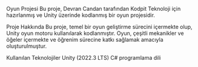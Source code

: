  Oyun Projesi
Bu proje, Devran Candan tarafından Kodpit Teknoloji için hazırlanmış ve Unity üzerinde kodlanmış bir oyun projesidir.

 Proje Hakkında
Bu proje, temel bir oyun geliştirme sürecini içermekte olup, Unity oyun motoru kullanılarak kodlanmıştır. Oyun, çeşitli mekanikler ve öğeler içermekte ve öğrenim sürecine katkı sağlamak amacıyla oluşturulmuştur.

 Kullanılan Teknolojiler
Unity (2022.3 LTS)
C# programlama dili



